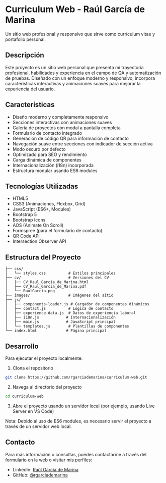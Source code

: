 # Curriculum Web - Raúl García de Marina

Un sitio web profesional y responsivo que sirve como currículum vitae y portafolio personal.

## Descripción

Este proyecto es un sitio web personal que presenta mi trayectoria profesional, habilidades y experiencia en el campo de QA y automatización de pruebas. Diseñado con un enfoque moderno y responsivo, incorpora características interactivas y animaciones suaves para mejorar la experiencia del usuario.

## Características

- Diseño moderno y completamente responsivo
- Secciones interactivas con animaciones suaves
- Galería de proyectos con modal a pantalla completa
- Formulario de contacto integrado
- Generación de código QR para información de contacto
- Navegación suave entre secciones con indicador de sección activa
- Modo oscuro por defecto
- Optimizado para SEO y rendimiento
- Carga dinámica de componentes
- Internacionalización (i18n) incorporada
- Estructura modular usando ES6 modules

## Tecnologías Utilizadas

- HTML5
- CSS3 (Animaciones, Flexbox, Grid)
- JavaScript (ES6+, Modules)
- Bootstrap 5
- Bootstrap Icons
- AOS (Animate On Scroll)
- Formspree (para el formulario de contacto)
- QR Code API
- Intersection Observer API

## Estructura del Proyecto

```
├── css/
│   └── styles.css          # Estilos principales
├── cv/                     # Versiones del CV
│   ├── CV_Raul_Garcia_de_Marina.html
│   ├── CV_Raul_Garcia_de_Marina.pdf
│   └── RaulGarcia.png
├── images/                 # Imágenes del sitio
├── js/
│   ├── components-loader.js # Cargador de componentes dinámicos
│   ├── contact.js          # Lógica de contacto
│   ├── experience-data.js  # Datos de experiencia laboral
│   ├── i18n.js            # Internacionalización
│   ├── main.js            # JavaScript principal
│   └── templates.js        # Plantillas de componentes
└── index.html             # Página principal
```

## Desarrollo

Para ejecutar el proyecto localmente:

1. Clona el repositorio
```bash
git clone https://github.com/rgarciademarina/curriculum-web.git
```

2. Navega al directorio del proyecto
```bash
cd curriculum-web
```

3. Abre el proyecto usando un servidor local (por ejemplo, usando Live Server en VS Code)

Nota: Debido al uso de ES6 modules, es necesario servir el proyecto a través de un servidor web local.

## Contacto

Para más información o consultas, puedes contactarme a través del formulario en la web o visitar mis perfiles:

- LinkedIn: [Raúl García de Marina](https://linkedin.com/in/raúl-garcía-de-marina-maroto-38334153)
- GitHub: [@rgarciademarina](https://github.com/rgarciademarina)